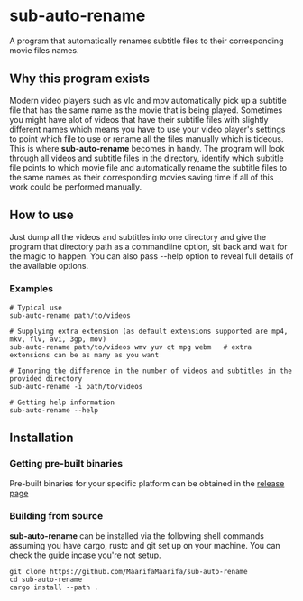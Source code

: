 # sub-auto-rename

A program that automatically renames subtitle files to their corresponding movie files names.

## Why this program exists

Modern video players such as vlc and mpv automatically pick up a subtitle file that has the same name as the movie that is being played. Sometimes you might have alot of videos that have their subtitle files with slightly different names which means you have to use your video player's settings to point which file to use or rename all the files manually which is tideous. This is where **sub-auto-rename** becomes in handy.
The program will look through all videos and subtitle files in the directory, identify which subtitle file points to which movie file and automatically rename the subtitle files to the same names as their corresponding movies saving time if all of this work could be performed manually.

## How to use

Just dump all the videos and subtitles into one directory and give the program that directory path as a commandline option, sit back and wait for the magic to happen. You can also pass --help option to reveal full details of the available options.

### Examples
```shell
# Typical use
sub-auto-rename path/to/videos

# Supplying extra extension (as default extensions supported are mp4, mkv, flv, avi, 3gp, mov)
sub-auto-rename path/to/videos wmv yuv qt mpg webm   # extra extensions can be as many as you want

# Ignoring the difference in the number of videos and subtitles in the provided directory
sub-auto-rename -i path/to/videos

# Getting help information
sub-auto-rename --help
```

## Installation

### Getting pre-built binaries
Pre-built binaries for your specific platform can be obtained in the [release page](https://github.com/MaarifaMaarifa/sub-auto-rename/releases)

### Building from source

**sub-auto-rename** can be installed via the following shell commands assuming you have cargo, rustc and git set up on your machine. You can check the [guide](https://rustup.rs/) incase you're not setup.

```shell
git clone https://github.com/MaarifaMaarifa/sub-auto-rename
cd sub-auto-rename
cargo install --path .
```

